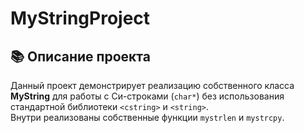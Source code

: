 # MyStringProject

## 📚 Описание проекта

Данный проект демонстрирует реализацию собственного класса **MyString** для работы с Си-строками (`char*`) без использования стандартной библиотеки `<cstring>` и `<string>`.  
Внутри реализованы собственные функции `mystrlen` и `mystrcpy`.
